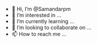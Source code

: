 - 👋 Hi, I’m @Samandarpm
- 👀 I’m interested in ...
- 🌱 I’m currently learning ...
- 💞️ I’m looking to collaborate on ...
- 📫 How to reach me ...

<!---
Samandarpm/Samandarpm is a ✨ special ✨ repository because its `README.md` (this file) appears on your GitHub profile.
You can click the Preview link to take a look at your changes.
--->

